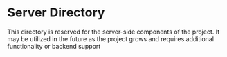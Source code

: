 # Server Directory

This directory is reserved for the server-side components of the project. It may be utilized in the future as the project grows and requires additional functionality or backend support
